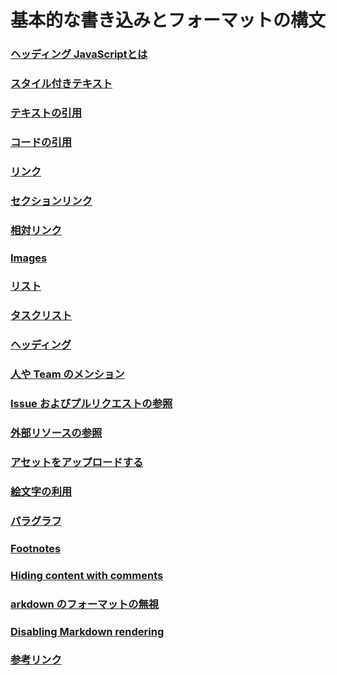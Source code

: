 # 基本的な書き込みとフォーマットの構文


### [ヘッディング JavaScriptとは](#01)



### [スタイル付きテキスト](#02)



### [テキストの引用](#03)



### [コードの引用](#04)


### [リンク](#05)



### [セクションリンク](#06)



### [相対リンク](#07)



### [Images](#08)



### [リスト](#09)



### [タスクリスト](#10)



### [ヘッディング](#11)



### [人や Team のメンション](#12)



### [Issue およびプルリクエストの参照](#13)



### [外部リソースの参照](#14)



### [アセットをアップロードする](#15)



### [絵文字の利用](#16)



### [パラグラフ](#17)



### [Footnotes](#18)



### [Hiding content with comments](#19)



### [arkdown のフォーマットの無視](#20)



### [Disabling Markdown rendering](#21)



### [参考リンク](#22)




